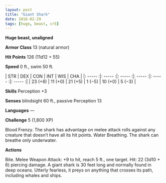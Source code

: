 ```yaml
---
layout: post
title: "Giant Shark"
date: 2016-02-29
tags: [huge, beast, cr5]
---
```


**Huge beast, unaligned**

**Armor Class** 13 (natural armor)

**Hit Points** 126 (11d12 + 55)

**Speed** 0 ft., swim 50 ft.

|   STR   |   DEX   |   CON   |   INT   |   WIS   |   CHA   |
|: ----- :|: ----- :|: ----- :|: ----- :|: ----- :|: ----- :|
| 23 (+6) | 11 (+0) | 21 (+5) | 1 (−5) | 10 (+0) | 5 (−3) |

**Skills** Perception +3 

**Senses** blindsight 60 ft., passive Perception 13 

**Languages** — 

**Challenge** 5 (1,800 XP)

 Blood Frenzy. The shark has advantage on melee attack rolls against any creature that doesn’t have all its hit points. Water Breathing. The shark can breathe only underwater. 

**Actions** 

Bite. Melee Weapon Attack: +9 to hit, reach 5 ft., one target. Hit: 22 (3d10 + 6) piercing damage. A giant shark is 30 feet long and normally found in deep oceans. Utterly fearless, it preys on anything that crosses its path, including whales and ships. 